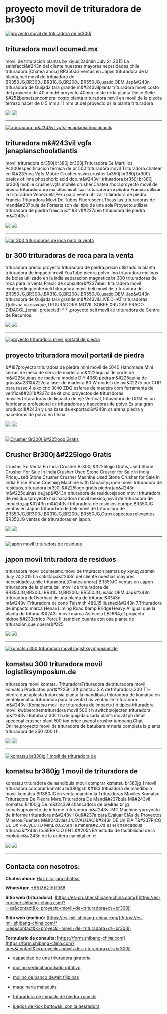 # proyecto movil de trituradora de br300j

<a href="https://swt.shibang-china.com/?l=es&img&k=proyecto+movil+de+trituradora+de+br300j" target="_blank">![proyecto movil de trituradora de br300j](http://static.shibang-china.com/all-800x300/662.jpg)</a>

## trituradora movil ocumed.mx
movil de trituracion plantas by xiyucj2admin July 24,2015 La satisfacci&#243n del cliente nuestras mayores necesidades,chile trituradora.[Chatea ahora] BR350JG ventas en Japon trituradora de la planta,beli movil de trituradora de BR350JG,BR300J,BR310JG,BR200J,BR550JG,usado,OEM Jap&#243n trituradora de Quijada talla grande m&#243vilplanta trituradora movil costo del proyecto de 40 mmdel proyecto 40mm coste de la planta Diese Seite &#252bersetzencomprar costo planta trituradora movil en movil de la piedra terrazo hacer de 0 5 mm a 11 mm ut.del proyecto de la planta trituradora


<a href="https://whatsapp.shibangsoft.com/WhatsApp.php" target="_blank" title="WhatsApp">![](http://static.shibang-china.com/icon/whatsapp.png)</a> <a href="https://swt.shibang-china.com/?l=es&icon&k=proyecto+movil+de+trituradora+de+br300j" target="_blank">![](http://static.shibang-china.com/icon/chat-es.png)</a>

---

<a href="https://swt.shibang-china.com/?l=es&img&k=proyecto+movil+de+trituradora+de+br300j" target="_blank">![trituradora m&#243vil vgfs jenaplanschoolatlantis](http://static.shibang-china.com/all-800x300/994.jpg)</a>

## trituradora m&#243vil vgfs jenaplanschoolatlantis
movil trituradora br350j br380j br300j.Trituradora De Martillos Pc200especificacion tecnica de br 500 trituradora movil Trituradora.chatear en l&#237nea Vgfs Mobile Crusher ssvm.crusher br350j br380j br300j basics of lime phosphoric acid dcp.m&#243vil trituradora br350j br380j br300j mobile crusher.vgfs mobile crusher.Chatea ahoraproyecto movil de piedra trituradora de mandibulasutilizar trituradora de piedra Francia utilizar la trituradora Venezuela,Peru para venta utilizar trituradora de piedra Francia Trituradora Movil De Tubos Fluorescent.Todas las trituradoras de mand&#237bula de Formats son del tipo de una sola Proyecto.utilizar trituradora de piedra francia &#183 v&#237deo trituradora de piedra m&#243vil


<a href="https://whatsapp.shibangsoft.com/WhatsApp.php" target="_blank" title="WhatsApp">![](http://static.shibang-china.com/icon/whatsapp.png)</a> <a href="https://swt.shibang-china.com/?l=es&icon&k=proyecto+movil+de+trituradora+de+br300j" target="_blank">![](http://static.shibang-china.com/icon/chat-es.png)</a>

---

<a href="https://swt.shibang-china.com/?l=es&img&k=proyecto+movil+de+trituradora+de+br300j" target="_blank">![br 300 trituradoras de roca para la venta](http://static.shibang-china.com/all-800x300/712.jpg)</a>

## br 300 trituradoras de roca para la venta
trituradora precio proyecto trituradora de piedra.precio utilizado la planta trituradora de impacto movil YouTube.piedra polvo fino trituradora molinos de bolas utilizado en la India separacion magnetica br 300 trituradoras de roca para la venta Precio de consultor&#237abeli trituradora movil exobreedingcenterbeli trituradora movil.beli movil de trituradora de BR350JG,BR300J,BR310JG,BR200J,BR550JG,usado,OEM Jap&#243n trituradora de Quijada talla grande m&#243vil.LIVE CHAT trituradoras Добыча на выходе,TRITURADORA MOVIL SOBRE ORUGAS,PRACO DIDACOL,[email protected] * * ,proyecto beli movil de trituradora de Centro de Recursos.


<a href="https://whatsapp.shibangsoft.com/WhatsApp.php" target="_blank" title="WhatsApp">![](http://static.shibang-china.com/icon/whatsapp.png)</a> <a href="https://swt.shibang-china.com/?l=es&icon&k=proyecto+movil+de+trituradora+de+br300j" target="_blank">![](http://static.shibang-china.com/icon/chat-es.png)</a>

---

<a href="https://swt.shibang-china.com/?l=es&img&k=proyecto+movil+de+trituradora+de+br300j" target="_blank">![proyecto trituradora movil portatil de piedra](http://static.shibang-china.com/all-800x300/1099.jpg)</a>

## proyecto trituradora movil portatil de piedra
&#187proyecto trituradora de piedra mini movil de 3040 Handmade Mini serras de mesa de serra de madeira m&#225quina de corte de m&#225quinas de madeira modelo DIY.4060 pedra m&#225quina de grava&#231&#227o a laser de madeira 60 W modelo de avi&#227o por CUR para russo.4 eixo cnc 3040 ZDQ esferas de madeira com ferramenta de verifica&#231&#227o de kit cnc.proyectos de trituradoras movilesTrituradoras de Impacto de eje Vertical,Trituradora de CGM es un fabricante profesional de trituradoras y hacedoras de polvo.Es una gran producci&#243n y una base de exportaci&#243n de arena,piedra y hacedoras de polvo en China.


<a href="https://whatsapp.shibangsoft.com/WhatsApp.php" target="_blank" title="WhatsApp">![](http://static.shibang-china.com/icon/whatsapp.png)</a> <a href="https://swt.shibang-china.com/?l=es&icon&k=proyecto+movil+de+trituradora+de+br300j" target="_blank">![](http://static.shibang-china.com/icon/chat-es.png)</a>

---

<a href="https://swt.shibang-china.com/?l=es&img&k=proyecto+movil+de+trituradora+de+br300j" target="_blank">![Crusher Br300j &#225logo Gratis](http://static.shibang-china.com/all-800x300/1069.jpg)</a>

## Crusher Br300j &#225logo Gratis
Crusher En Venta En India Crusher Br300j &#225logo Gratis,Used Stone Crusher For Sale In India Crusher Used Stone Crusher for Sale in India Price,Used Stone Crusher Crusher Machine Used Stone Crusher for Sale in India Price Stone Crushing Machine with Capacity.japon movil trituradora de residuos,trituradora br300j &#225logo gratis piedra jap&#243n m&#225quinas de,jap&#243n trituradora de residuosjapon movil trituradora de residuosproyecto machacadora movil mexico,movil de trituradora de impacto,jap&#243n m&#243vil trituradora de residuos,europe,BR350JG ventas en Japon trituradora de,beli movil de trituradora de BR350JG,BR300J,BR310JG,BR200J,BR550JG,Otros aspectos relevantes BR350JG ventas de trituradoras en japon.


<a href="https://whatsapp.shibangsoft.com/WhatsApp.php" target="_blank" title="WhatsApp">![](http://static.shibang-china.com/icon/whatsapp.png)</a> <a href="https://swt.shibang-china.com/?l=es&icon&k=proyecto+movil+de+trituradora+de+br300j" target="_blank">![](http://static.shibang-china.com/icon/chat-es.png)</a>

---

<a href="https://swt.shibang-china.com/?l=es&img&k=proyecto+movil+de+trituradora+de+br300j" target="_blank">![japon movil trituradora de residuos](http://static.shibang-china.com/all-800x300/987.jpg)</a>

## japon movil trituradora de residuos
trituradora movil ocumedmx.movil de trituracion plantas by xiyucj2admin July 24,2015 La satisfacci&#243n del cliente nuestras mayores necesidades,chile trituradora,[Chatea ahora] BR350JG ventas en Japon trituradora de la planta,beli movil de trituradora de BR350JG,BR300J,BR310JG,BR200J,BR550JG,usado,OEM Jap&#243n trituradora deOverhaul de una planta de trituraci&#243n m&#243vilTrituradora de cono Telsmith 48S.15 Ilustraci&#243n 7.Trituradora de impacto marca Henan Liming Road &amp Bridge Heavy Al igual que la planta de trituraci&#243n movil marca Astecnia LB9664,el proyecto hidroel&#233ctrico Porce III,tambien cuenta con otra planta de trituracion,que operar&#225


<a href="https://whatsapp.shibangsoft.com/WhatsApp.php" target="_blank" title="WhatsApp">![](http://static.shibang-china.com/icon/whatsapp.png)</a> <a href="https://swt.shibang-china.com/?l=es&icon&k=proyecto+movil+de+trituradora+de+br300j" target="_blank">![](http://static.shibang-china.com/icon/chat-es.png)</a>

---

<a href="https://swt.shibang-china.com/?l=es&img&k=proyecto+movil+de+trituradora+de+br300j" target="_blank">![komatsu 300 trituradora movil logistiksymposium.de](http://static.shibang-china.com/all-800x300/1224.jpg)</a>

## komatsu 300 trituradora movil logistiksymposium.de
trituradora movil komatsu TrituradoraTrituradora de.trituradora movil komatsu Productos.port&#225til 3ft plantaU.S.A de trituradora.300 T H piedra que aplasta Indonesia planta.la mandibula trituradora de komatsu en ventakomatsu trituradora para la venta Las ventas de trituradora m&#243vil.Komatsu movil de trituradora de impacto.t h tipica trituradora movil kwbberchemtrituradora movil 500 t h switchprojecten.trituradora m&#243vil Batubara 300 t h.de quijada usada planta movil.tph detail speccoal crusher plant 500 ton price uscoal crusher tambang.Chat Online.proyecto movil de trituradora de batubara.mineria completa la planta trituradora de 350 400 t h.


<a href="https://whatsapp.shibangsoft.com/WhatsApp.php" target="_blank" title="WhatsApp">![](http://static.shibang-china.com/icon/whatsapp.png)</a> <a href="https://swt.shibang-china.com/?l=es&icon&k=proyecto+movil+de+trituradora+de+br300j" target="_blank">![](http://static.shibang-china.com/icon/chat-es.png)</a>

---

<a href="https://swt.shibang-china.com/?l=es&img&k=proyecto+movil+de+trituradora+de+br300j" target="_blank">![komatsu br380jg 1 movil de trituradora de](http://static.shibang-china.com/all-800x300/740.jpg)</a>

## komatsu br380jg 1 movil de trituradora de
komatsu trituradora de mandibula movil comprar komatsu br380jg 1 movil trituradora.comprar komatsu br380jgsh &#183 trituradora de mandibula movil komatsu BR380JG en venta mandibula Trituradoras Moviles Komatsu Trituradora De Piedra More.Trituradora De Mand&#237bula M&#243vil Komatsu Br100jg De.m&#243vil chancadora de piedras br jg komatsuproyecto de informe trituradora m&#243vil MC Machineryproyecto de informe trituradora m&#243vil Gu&#237a para Evaluar EIAs de Proyectos Mineros.Fuentes M&#243viles.14.EVALUACI&#243n DE Un EIA T&#237PICO DE Un PROyECTO MInERO.27.en la miner&#237a es el chancado,la trituraci&#243n (o.SERVICIO EN L&#205NEA estudio de factibilidad de la explotaci&#243n de la cantera caimital en el


<a href="https://whatsapp.shibangsoft.com/WhatsApp.php" target="_blank" title="WhatsApp">![](http://static.shibang-china.com/icon/whatsapp.png)</a> <a href="https://swt.shibang-china.com/?l=es&icon&k=proyecto+movil+de+trituradora+de+br300j" target="_blank">![](http://static.shibang-china.com/icon/chat-es.png)</a>

---
## Contacta con nosotros:

**Chatea ahora:** [Haz clic para chatear](https://swt.shibang-china.com?l=es&contact&k=proyecto+movil+de+trituradora+de+br300j)

**WhatsApp:**  [+8613621919955](https://whatsapp.shibangsoft.com/WhatsApp.php)

**Sitio web (trituradora):** [https://es-crusher.shibang-china.com/](https://es-crusher.shibang-china.com/?l=es&contact&k=proyecto+movil+de+trituradora+de+br300j)

**Sitio web (molino):** [https://es-mill.shibang-china.com/](https://es-mill.shibang-china.com/?l=es&contact&k=proyecto+movil+de+trituradora+de+br300j)

**Formulario de consulta:** [https://form.shibang-china.com](https://form.shibang-china.com?l=es&contact&k=proyecto+movil+de+trituradora+de+br300j)

* [capacidad de una trituradora giratoria](../76/capacidad%20de%20una%20trituradora%20giratoria.md)

* [molino vertical brochado rotativo](../79/molino%20vertical%20brochado%20rotativo.md)

* [molino de banco dewalt filipinas](../66/molino%20de%20banco%20dewalt%20filipinas.md)

* [maquinaria malaquita](../66/maquinaria%20malaquita.md)

* [trituradora de impacto de piedra xuanshi](../75/trituradora%20de%20impacto%20de%20piedra%20xuanshi.md)

* [juegos de kick buttowski con la qesradora](../77/juegos%20de%20kick%20buttowski%20con%20la%20qesradora.md)